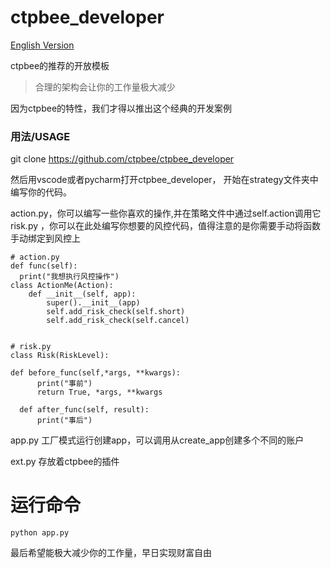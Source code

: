 # ctpbee_developer

[English Version](https://github.com/ctpbee/ctpbee_developer/blob/master/README_EN.md)

ctpbee的推荐的开放模板
 
> 合理的架构会让你的工作量极大减少

因为ctpbee的特性，我们才得以推出这个经典的开发案例

### 用法/USAGE
git clone https://github.com/ctpbee/ctpbee_developer

然后用vscode或者pycharm打开ctpbee_developer， 开始在strategy文件夹中编写你的代码。

action.py，你可以编写一些你喜欢的操作,并在策略文件中通过self.action调用它
risk.py ，你可以在此处编写你想要的风控代码，值得注意的是你需要手动将函数手动绑定到风控上
``` 这里是个典型的风控示例
# action.py
def func(self):
  print("我想执行风控操作")
class ActionMe(Action):
    def __init__(self, app):
        super().__init__(app)
        self.add_risk_check(self.short)
        self.add_risk_check(self.cancel)


# risk.py
class Risk(RiskLevel):
  
def before_func(self,*args, **kwargs):
      print("事前")
      return True, *args, **kwargs

  def after_func(self, result):
      print("事后")
```

app.py 工厂模式运行创建app，可以调用从create_app创建多个不同的账户

ext.py 存放着ctpbee的插件

# 运行命令

`python app.py`

最后希望能极大减少你的工作量，早日实现财富自由

